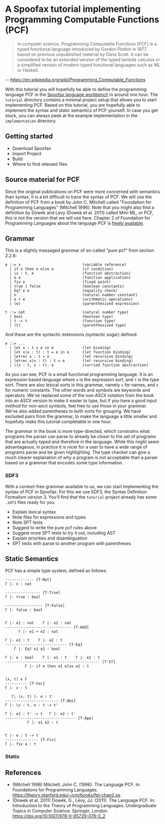 # A Spoofax tutorial implementing Programming Computable Functions (PCF)

> In computer science, Programming Computable Functions (PCF) is a typed functional language introduced by Gordon Plotkin in 1977, based on previous unpublished material by Dana Scott. It can be considered to be an extended version of the typed lambda calculus or a simplified version of modern typed functional languages such as ML or Haskell.

-- https://en.wikipedia.org/wiki/Programming_Computable_Functions

With this tutorial you will hopefully be able to define the programming language PCF in the [Spoofax language workbench](https://www.spoofax.dev/spoofax-pie/develop/) in around one hour. The `tutorial` directory contains a minimal project setup that allows you to start implementing PCF. Based on this tutorial, you are hopefully able to implement the syntax and static semantics of PCF yourself. In case you get stuck, you can always peek at the example implementation in the `implementation` directory.

## Getting started

- Download Spoofax
- Import Project
- Build
- Where to find relevant files

## Source material for PCF

Since the original publications on PCF were more concerned with semantics than syntax, it is a bit difficult to trace the syntax of PCF. We will use the definition of PCF from a book by John C. Mitchell called "Foundation for Programming Languages" (Mitchell 1996). Note that you might also find a definition by Dowek and Levy (Dowek et al. 2011) called Mini-ML, or PCF, this is not the version that we will use here. Chapter 2 of Foundation for Programming Languages about the language PCF is [freely available](https://theory.stanford.edu/~jcm/books/fpl-chap2.ps).

## Grammar

This is a slightly massaged grammar of so-called "pure pcf" from section 2.2.6:

```
e ::= x                            (variable reference)
  | if e then e else e             (if condition)
  | \x : t. e                      (function abstraction)
  | e e                            (function application)
  | fix e                          (fixed point)
  | true | false                   (boolean constants)
  | Eq? e e                        (equality check)
  | n                              (natural number constant)
  | e + e                          (arithmetic operations)
  | (e)                            (parenthesised expression)

t ::= nat                          (natural number type)
  | bool                           (boolean type)
  | t -> t                         (function type)
  | (t)                            (parenthesised type)
```

And these are the syntactic extensions (syntactic sugar) defined:

```
e ::= ...
  | let x : t = e in e             (let binding)
  | let x(x : t) : t = e in e      (let function binding)
  | letrec x : t = e               (let recursive binding)
  | letrec x(x : t) : t = e        (let recursive binding)
  | \(x : t, x : t). e             (curried function abstraction)
```

As you can see, PCF is a small functional programming language. It is an expression based language where `e` is the expression sort, and `t` is the type sort. There are also lexical sorts in this grammar, namely `x` for names, and `n` for numeric constants. The other words and symbols are keywords and operators. We've replaced some of the non-ASCII notation from the book into an ASCII version to make it easier to type, but if you have a good input method for non-ascii symbols, feel free to use those in your grammar. We've also added parentheses to both sorts for grouping. We have excluded pairs from the grammar, to make the language a little smaller and hopefully make this tutorial completable in one hour.

The grammar in the book is more type-directed, which constrains what programs the parser can parse to already be closer to the set of programs that are actually typed and therefore in the language. While this might seem advantageous, in practice it is nicer for a user to have a wide range of programs parse and be given highlighting. The type checker can give a much clearer explanation of why a program is not acceptable than a parser based on a grammar that encodes some type information.

### SDF3

With a context-free grammar available to us, we can start implementing the syntax of PCF in Spoofax. For this we use SDF3, the Syntax Definition Formalism version 3. You'll find that the `tutorial` project already has some `.sdf3` files ready for you.

- Explain lexical syntax
- Note files for expressions and types
- Note SPT tests
- Suggest to write the pure pcf rules above
- Suggest more SPT tests to try it out, including AST
- Explain priorities and disambiguation
- SPT tests with parse to another program with parentheses

## Static Semantics

PCF has a simple type system, defined as follows:

```
------------- [T-Nat]
Γ |- n : nat

---------------- [T-True]
Γ |- true : bool

----------------- [T-False]
Γ |- false : bool


Γ |- e1 : nat    Γ |- e2 : nat
------------------------------ [T-Add]
      Γ |- e1 + e2 : nat

Γ |- e1 : t    Γ |- e2 : t
---------------------------- [T-Eq]
    Γ |- Eq? e1 e2 : bool

Γ |- e : bool    Γ |- e1 : t    Γ |- e2 : t
------------------------------------------- [T-If]
         Γ |- if e then e1 else e2 : t


(x, t) ϵ Γ
---------- [T-Var]
Γ |- x : t

   Γ; (x, t) |- e : t'
------------------------ [T-Abs]
Γ |- \x : t. e : t -> t'

Γ |- e1 : t' -> t   Γ |- e2 : t'
-------------------------------- [T-App]
          Γ |- e1 e2 : t


Γ |- e : t -> t
--------------- [T-Fix]
Γ |- fix e : t
```

### Statix

## References

- (Mitchell 1996) Mitchell, John C. (1996). The Language PCF. In: Foundations for Programming Languages. https://theory.stanford.edu/~jcm/books/fpl-chap2.ps
- (Dowek et al. 2011) Dowek, G., Lévy, JJ. (2011). The Language PCF. In: Introduction to the Theory of Programming Languages. Undergraduate Topics in Computer Science. Springer, London. https://doi.org/10.1007/978-0-85729-076-2_2
